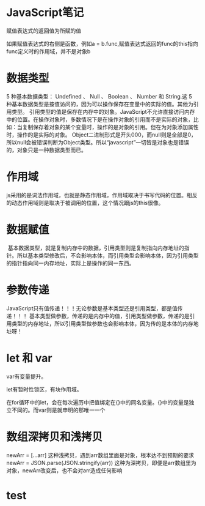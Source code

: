 # JavaScript笔记
赋值表达式的返回值为所赋的值

如果赋值表达式的右侧是函数，例如a = b.func,赋值表达式返回的func的this指向func定义时的作用域，并不是对象b
# 数据类型
  5 种基本数据类型： Undefined 、 Null 、 Boolean 、 Number 和 String.这 5 种基本数据类型是按值访问的，因为可以操作保存在变量中的实际的值。其他为引用类型。
 引用类型的值是保存在内存中的对象。JavaScript不允许直接访问内存中的位置。在操作对象时，多数情况下是在操作对象的引用而不是实际的对象，比如：当复制保存着对象的某个变量时，操作的是对象的引用。但在为对象添加属性时，操作的是实际的对象。
 Object二进制形式是开头000，而null则是全部是0，所以null会被错误判断为Object类型。所以“javascript”一切皆是对象也是错误的，对象只是一种数据类型而已。
# 作用域
  js采用的是词法作用域，也就是静态作用域，作用域取决于书写代码的位置。相反的动态作用域则是取决于被调用的位置，这个情况跟js的this很像。
# 数据赋值
  基本数据类型，就是复制内存中的数据，引用类型则是复制指向内存地址的指针。所以基本类型修改后，不会影响本体，而引用类型会影响本体，因为引用类型的指针指向同一内存地址，实际上是操作的同一东西。
# 参数传递
 JavaScript只有值传递！！！无论参数是基本类型还是引用类型，都是值传递！！！
 基本类型做参数，传递的是内存中的值，引用类型做参数，传递的是引用类型的内存地址，所以引用类型做参数也会影响本体，因为传的是本体的内存地址呀！
# let 和 var
var有变量提升。

let有暂时性锁区，有块作用域。

在for循环中的let，会在每次遍历中把值绑定在{}中的同名变量。{}中的变量是独立不同的。而var则是就申明的那唯一一个
# 数组深拷贝和浅拷贝
newArr = [...arr] 这种浅拷贝，遇到arr数组里面是对象，根本达不到预期的要求
newArr = JSON.parse(JSON.stringify(arr)) 这种为深拷贝，即便是arr数组里为对象，newArr改变后，也不会对arr造成任何影响

# test